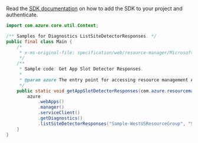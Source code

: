 Read the [SDK documentation](https://github.com/Azure/azure-sdk-for-java/blob/azure-resourcemanager_2.13.0/sdk/resourcemanager/azure-resourcemanager/README.md) on how to add the SDK to your project and authenticate.

```java
import com.azure.core.util.Context;

/** Samples for Diagnostics ListSiteDetectorResponses. */
public final class Main {
    /*
     * x-ms-original-file: specification/web/resource-manager/Microsoft.Web/stable/2021-03-01/examples/Diagnostics_ListSiteDetectorResponsesSlot.json
     */
    /**
     * Sample code: Get App Slot Detector Responses.
     *
     * @param azure The entry point for accessing resource management APIs in Azure.
     */
    public static void getAppSlotDetectorResponses(com.azure.resourcemanager.AzureResourceManager azure) {
        azure
            .webApps()
            .manager()
            .serviceClient()
            .getDiagnostics()
            .listSiteDetectorResponses("Sample-WestUSResourceGroup", "SampleApp", Context.NONE);
    }
}
```
